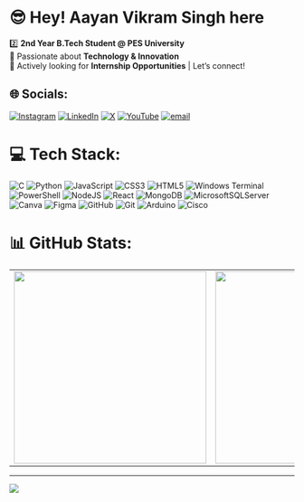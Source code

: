 # 😎 Hey! Aayan Vikram Singh here

2️⃣ **2nd Year B.Tech Student @ PES University**  
🚀 Passionate about **Technology & Innovation**  
💼 Actively looking for **Internship Opportunities** | Let’s connect!





## 🌐 Socials:
[![Instagram](https://img.shields.io/badge/Instagram-%23E4405F.svg?logo=Instagram&logoColor=white)](https://instagram.com/aayanvikramsingh) [![LinkedIn](https://img.shields.io/badge/LinkedIn-%230077B5.svg?logo=linkedin&logoColor=white)](https://linkedin.com/in/aayanvikramsingh) [![X](https://img.shields.io/badge/X-black.svg?logo=X&logoColor=white)](https://x.com/@AayanVikra6077) [![YouTube](https://img.shields.io/badge/YouTube-%23FF0000.svg?logo=YouTube&logoColor=white)](https://youtube.com/@UCFMLXVJV6Y-6p8otnepXyAA) [![email](https://img.shields.io/badge/Email-D14836?logo=gmail&logoColor=white)](mailto:aayanv5201@gmail.com) 

# 💻 Tech Stack:
![C](https://img.shields.io/badge/c-%2300599C.svg?style=plastic&logo=c&logoColor=white) ![Python](https://img.shields.io/badge/python-3670A0?style=plastic&logo=python&logoColor=ffdd54) ![JavaScript](https://img.shields.io/badge/javascript-%23323330.svg?style=plastic&logo=javascript&logoColor=%23F7DF1E) ![CSS3](https://img.shields.io/badge/css3-%231572B6.svg?style=plastic&logo=css3&logoColor=white) ![HTML5](https://img.shields.io/badge/html5-%23E34F26.svg?style=plastic&logo=html5&logoColor=white) ![Windows Terminal](https://img.shields.io/badge/Windows%20Terminal-%234D4D4D.svg?style=plastic&logo=windows-terminal&logoColor=white) ![PowerShell](https://img.shields.io/badge/PowerShell-%235391FE.svg?style=plastic&logo=powershell&logoColor=white) ![NodeJS](https://img.shields.io/badge/node.js-6DA55F?style=plastic&logo=node.js&logoColor=white) ![React](https://img.shields.io/badge/react-%2320232a.svg?style=plastic&logo=react&logoColor=%2361DAFB) ![MongoDB](https://img.shields.io/badge/MongoDB-%234ea94b.svg?style=plastic&logo=mongodb&logoColor=white) ![MicrosoftSQLServer](https://img.shields.io/badge/Microsoft%20SQL%20Server-CC2927?style=plastic&logo=microsoft%20sql%20server&logoColor=white) ![Canva](https://img.shields.io/badge/Canva-%2300C4CC.svg?style=plastic&logo=Canva&logoColor=white) ![Figma](https://img.shields.io/badge/figma-%23F24E1E.svg?style=plastic&logo=figma&logoColor=white) ![GitHub](https://img.shields.io/badge/github-%23121011.svg?style=plastic&logo=github&logoColor=white) ![Git](https://img.shields.io/badge/git-%23F05033.svg?style=plastic&logo=git&logoColor=white) ![Arduino](https://img.shields.io/badge/-Arduino-00979D?style=plastic&logo=Arduino&logoColor=white) ![Cisco](https://img.shields.io/badge/cisco-%23049fd9.svg?style=plastic&logo=cisco&logoColor=black)
# 📊 GitHub Stats:

<table>
  <tr>
    <td>
      <img src="https://github-readme-stats.vercel.app/api?username=aayanvikramsingh&theme=dark&hide_border=false&include_all_commits=false&count_private=false" width="340px" />
    </td>
    <td>
      <img src="https://nirzak-streak-stats.vercel.app/?user=aayanvikramsingh&theme=dark&hide_border=false" width="340px" />
    </td>
    <td>
      <img src="https://github-readme-stats.vercel.app/api/top-langs/?username=aayanvikramsingh&theme=dark&hide_border=false&include_all_commits=false&count_private=false&layout=compact" width="340px" />
    </td>
  </tr>
</table>


---
[![](https://visitcount.itsvg.in/api?id=aayanvikramsingh&icon=6&color=9)](https://visitcount.itsvg.in)

<!-- Proudly created with GPRM ( https://gprm.itsvg.in ) -->
